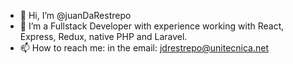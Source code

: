 - 👋 Hi, I’m @juanDaRestrepo
- 👀 I’m a Fullstack Developer with experience working with React, Express, Redux, native PHP and Laravel.
- 📫 How to reach me: in the email: jdrestrepo@unitecnica.net

<!---
juanDaRestrepo/juanDaRestrepo is a ✨ special ✨ repository because its `README.md` (this file) appears on your GitHub profile.
You can click the Preview link to take a look at your changes.
--->
